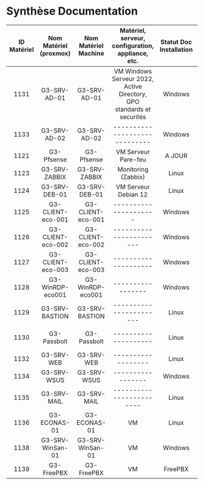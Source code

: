 # Synthèse Documentation

| ID Matériel |  Nom Matériel (proxmox)   |    Nom Matériel Machine       |    Matériel, serveur, configuration, appliance, etc.    | Statut Doc Installation |   Lien Documentation     |
|:-----------------:|:------------:|:-:|:-:|:-:|:-|
| 1131 |    G3-SRV-AD-01        |        G3-SRV-AD-01              |  VM Windows Serveur 2022, Active Directory, GPO standards et securités    |       Windows  | 
| 1133 |    G3-SRV-AD-02     |             G3-SRV-AD-02           | -----------------------------           |          Windows  |
| 1121 |    G3-Pfsense     |            G3-Pfsense         | VM Serveur Pare-feu          | A JOUR | 
| 1123 |    G3-SRV-ZABBIX    |             G3-SRV-ZABBIX                 | Monitoring (Zabbix) |  Linux    |      |
| 1124 |    G3-SRV-DEB-01          |           G3-SRV-DEB-01              | VM Serveur Debian 12   |    Linux    | Serveur Debian  | 
| 1125 |    G3-CLIENT-eco-001      |           G3-CLIENT-eco-001          |---------------------       | Windows  | PC Client |
| 1126 |    G3-CLIENT-eco-002       |        G3-CLIENT-eco-002     | -----------------------  | Windows  | PC Client   | 
| 1127 |    G3-CLIENT-eco-003     |            G3-CLIENT-eco-003                | --------------------  | Windows  | PC Client  |
| 1128 |    G3-WinRDP-eco001   |          G3-WinRDP-eco001         | -----------------   | Windows  | Serveur RDP  | 
| 1129 |    G3-SRV-BASTION      |           G3-SRV-BASTION      |-----------------------       | Linux    | Serveur Bastion | 
| 1130 |    G3-Passbolt | G3-Passbolt         | --------------------          | Linux    | Gestion des mots de passe (Passbolt)  | 
| 1132 |    G3-SRV-WEB  | G3-SRV-WEB          | ------------------          | Linux    | Serveur Web  | 
| 1134 |    G3-SRV-WSUS | G3-SRV-WSUS         | -----------------        | Windows  | Serveur WSUS | 
| 1135 |    G3-SRV-MAIL    | G3-SRV-MAIL         | ------------------------        | Linux    | Serveur Mail  |  
| 1136 |    G3-ECONAS-01           |   G3-ECONAS-01        | VM           | Linux    | Serveur NAS |
| 1138 |    G3-SRV-WinSan-01       |    G3-SRV-WinSan-01    | VM           | Windows  | DC - Maître RID | 
| 1139 |    G3-FreePBX             |       G3-FreePBX          | VM           | FreePBX  | Serveur VoIP |
